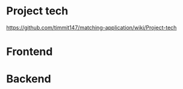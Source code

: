 # Project tech
https://github.com/timmit147/matching-application/wiki/Project-tech

# Frontend

# Backend
